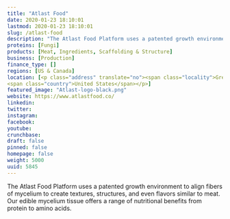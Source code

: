 ```yaml
---
title: "Atlast Food"
date: 2020-01-23 18:10:01
lastmod: 2020-01-23 18:10:01
slug: /atlast-food
description: "The Atlast Food Platform uses a patented growth environment to align fibers of mycelium to create textures, structures, and even flavors similar to meat. Our edible mycelium tissue offers a range of nutritional benefits from protein to amino&nbsp;acids."
proteins: [Fungi]
products: [Meat, Ingredients, Scaffolding & Structure]
business: [Production]
finance_type: []
regions: [US & Canada]
location: [<p class="address" translate="no"><span class="locality">Green Island</span>,<br>
<span class="country">United States</span></p>]
featured_image: "Atlast-logo-black.png"
website: https://www.atlastfood.co/
linkedin: 
twitter: 
instagram: 
facebook: 
youtube: 
crunchbase: 
draft: false
pinned: false
homepage: false
weight: 5000
uuid: 5845
---
```

The Atlast Food Platform uses a patented growth environment to align fibers of mycelium to create textures, structures, and even flavors similar to meat. Our edible mycelium tissue offers a range of nutritional benefits from protein to amino&nbsp;acids.
